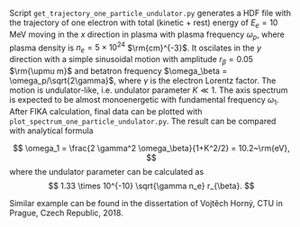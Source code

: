 Script `get_trajectory_one_particle_undulator.py` generates a HDF file with the trajectory of one electron with total (kinetic + rest) energy of $E_{e}=10$ MeV moving in the $x$ direction in plasma with plasma frequency $\omega_p$, where plasma density is $n_e=5\times 10^{24}$ $\rm{cm}^{-3}$. It oscilates in the $y$ direction with a simple sinusoidal motion with amplitude $r_\beta=0.05$ $\rm{\upmu m}$ and betatron frequency $\omega_\beta = \omega_p/\sqrt{2\gamma}$, where $\gamma$ is the electron Lorentz factor. The motion is undulator-like, i.e. undulator parameter $K \ll 1$. The axis spectrum is expected to be almost monoenergetic with fundamental frequency $\omega_1$. After FIKA calculation, final data can be plotted with `plot_spectrum_one_particle_undulator.py`. The result can be compared with analytical formula 

$$
\omega_1 = \frac{2 \gamma^2 \omega_\beta}{1+K^2/2} = 10.2~\rm{eV},
$$
where the undulator parameter can be calculated as
$$
1.33 \times 10^{-10} \sqrt{\gamma n_e} r_{\beta}.
$$

Similar example can be found in the dissertation of Vojtěch Horný, CTU in Prague, Czech Republic, 2018.
